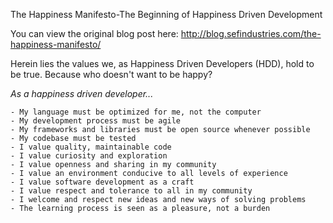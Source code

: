 The Happiness Manifesto-The Beginning of Happiness Driven Development

You can view the original blog post here: http://blog.sefindustries.com/the-happiness-manifesto/

Herein lies the values we, as Happiness Driven Developers (HDD), hold to be true. Because who doesn't want to be happy?

*As a happiness driven developer...*

    - My language must be optimized for me, not the computer
    - My development process must be agile
    - My frameworks and libraries must be open source whenever possible
    - My codebase must be tested
    - I value quality, maintainable code
    - I value curiosity and exploration
    - I value openness and sharing in my community
    - I value an environment conducive to all levels of experience
    - I value software development as a craft
    - I value respect and tolerance to all in my community
    - I welcome and respect new ideas and new ways of solving problems
    - The learning process is seen as a pleasure, not a burden
